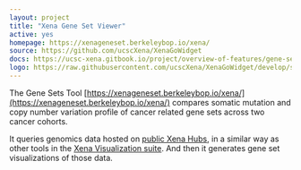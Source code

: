 ```yaml
---
layout: project
title: "Xena Gene Set Viewer"
active: yes
homepage: https://xenageneset.berkeleybop.io/xena/
source: https://github.com/ucscXena/XenaGoWidget
docs: https://ucsc-xena.gitbook.io/project/overview-of-features/gene-sets-about
logo: https://raw.githubusercontent.com/ucscXena/XenaGoWidget/develop/src/images/xenalogo_deW_icon.ico
---  
```



The Gene Sets Tool [https://xenageneset.berkeleybop.io/xena/](https://xenageneset.berkeleybop.io/xena/) compares somatic mutation and copy number variation profile of cancer related gene sets across two cancer cohorts.

It queries genomics data hosted on [public Xena Hubs](https://xenabrowser.net/hub/), in a similar way as other tools in the [Xena Visualization suite](https://xenabrowser.net/heatmap/). And then it generates gene set visualizations of those data.  

